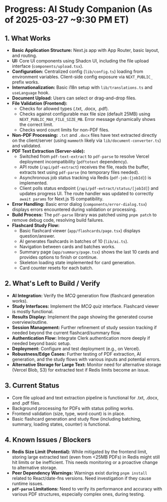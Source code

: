 # Progress: AI Study Companion (As of 2025-03-27 ~9:30 PM ET)

## 1. What Works

-   **Basic Application Structure:** Next.js app with App Router, basic layout, and routing.
-   **UI:** Core UI components using Shadcn UI, including the file upload interface (`components/upload.tsx`).
-   **Configuration:** Centralized config (`lib/config.ts`) loading from environment variables. Client-side config exposure via `NEXT_PUBLIC_` prefix works.
-   **Internationalization:** Basic i18n setup with `lib/translations.ts` and `useLanguage` hook.
-   **Document Upload:** Users can select or drag-and-drop files.
-   **File Validation (Frontend):**
    -   Checks for allowed types (.txt, .docx, .pdf).
    -   Checks against configurable max file size (default 25MB) using `NEXT_PUBLIC_MAX_FILE_SIZE_MB`. Error message dynamically shows the correct limit.
    -   Checks word count limits for non-PDF files.
-   **Non-PDF Processing:** `.txt` and `.docx` files have text extracted directly on the client/server (using `mammoth` likely via `lib/document-converter.ts`) and validated.
-   **PDF Text Extraction (Server-side):**
    -   Switched from `pdf-text-extract` to `pdf-parse` to resolve Vercel deployment incompatibility (`pdftotext` dependency).
    -   API route (`/api/pdf-extract`) receives the file, reads the buffer, extracts text using `pdf-parse` (no temporary files needed).
    -   Asynchronous job status tracking via Redis (`pdf-job:{jobId}`) is implemented.
    -   Client polls status endpoint (`/api/pdf-extract/status/[jobId]`) and updates progress UI. The route handler was updated to correctly `await params` for Next.js 15 compatibility.
-   **Error Handling:** Basic error dialog (`components/error-dialog.tsx`) displays errors encountered during validation or processing.
-   **Build Process:** The `pdf-parse` library was patched using `pnpm patch` to remove debug code, resolving build failures.
-   **Flashcard Study Flow:**
    -   Basic flashcard viewer (`app/flashcards/page.tsx`) displays question/answer.
    -   AI generates flashcards in batches of 10 (`lib/ai.ts`).
    -   Navigation between cards and batches works.
    -   Summary page (`app/summary/page.tsx`) shows the last 10 cards and provides options to finish or continue.
    -   Skeleton loading state implemented for card generation.
    -   Card counter resets for each batch.

## 2. What's Left to Build / Verify

-   **AI Integration:** Verify the *MCQ* generation flow (flashcard generation works).
-   **Study Interfaces:** Implement the *MCQ quiz* interface. Flashcard viewer is mostly functional.
-   **Results Display:** Implement the page showing the generated course overview/outline.
-   **Session Management:** Further refinement of study session tracking if needed beyond the current flashcard/summary flow.
-   **Authentication Flow:** Integrate Clerk authentication more deeply if needed beyond basic setup.
-   **Deployment:** Configure and test deployment (e.g., on Vercel).
-   **Robustness/Edge Cases:** Further testing of PDF extraction, AI generation, and the study flows with various inputs and potential errors.
-   **Alternative Storage for Large Text:** Monitor need for alternative storage (Vercel Blob, S3) for extracted text if Redis limits become an issue.

## 3. Current Status

-   Core file upload and text extraction pipeline is functional for .txt, .docx, and .pdf files.
-   Background processing for PDFs with status polling works.
-   Frontend validation (size, type, word count) is in place.
-   Basic flashcard generation and study flow (including batching, summary, loading states, counter) is functional.

## 4. Known Issues / Blockers

-   **Redis Size Limit (Potential):** While mitigated by the frontend limit, storing large extracted text (even from <25MB PDFs) in Redis might still hit limits or be inefficient. This needs monitoring or a proactive change to alternative storage.
-   **Peer Dependency Warnings:** Warnings exist during `pnpm install` related to React/date-fns versions. Need investigation if they cause runtime issues.
-   **`pdf-parse` Limitations:** Need to verify its performance and accuracy with various PDF structures, especially complex ones, during testing.

